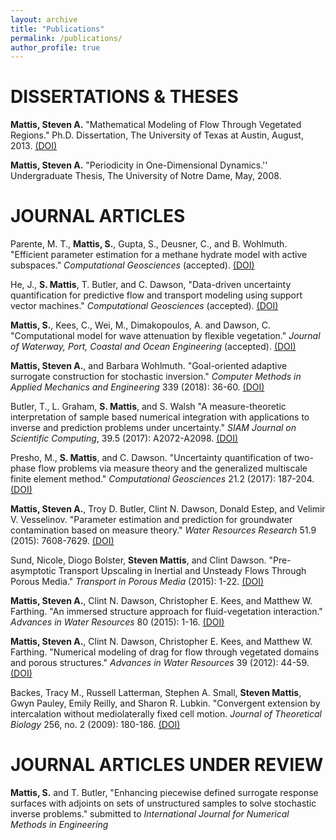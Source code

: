```yaml
---
layout: archive
title: "Publications"
permalink: /publications/
author_profile: true
---
```



DISSERTATIONS & THESES
======
**Mattis, Steven A.** "Mathematical Modeling of Flow Through Vegetated Regions." Ph.D. Dissertation, The University of Texas at Austin, August, 2013. [(<u>DOI</u>)](http://hdl.handle.net/2152/21165)

**Mattis, Steven A.** "Periodicity in One-Dimensional Dynamics.'' Undergraduate Thesis, The University of Notre Dame, May, 2008.

JOURNAL ARTICLES
======
Parente, M. T., **Mattis, S.**, Gupta, S., Deusner, C., and B. Wohlmuth. "Efficient parameter estimation for a methane hydrate model with active subspaces." *Computational Geosciences* (accepted). [(<u>DOI</u>)](https://doi.org/10.1007/s10596-018-9769-x)

He, J., **S. Mattis**, T. Butler, and C. Dawson, "Data-driven uncertainty quantification for predictive flow and transport modeling using support vector machines." *Computational Geosciences* (accepted). [(<u>DOI</u>)](https://doi.org/10.1007/s10596-018-9762-4)

**Mattis, S.**, Kees, C., Wei, M., Dimakopoulos, A. and Dawson, C. "Computational model for wave attenuation by flexible vegetation." *Journal of Waterway, Port, Coastal and Ocean Engineering* (accepted). [(<u>DOI</u>)](https://doi.org/10.1061/(ASCE)WW.1943-5460.0000487)

**Mattis, Steven A.**, and Barbara Wohlmuth. "Goal-oriented adaptive surrogate construction for stochastic inversion." *Computer Methods in Applied Mechanics and Engineering* 339 (2018): 36-60. [(<u>DOI</u>)](https://doi.org/10.1016/j.cma.2018.04.045)

Butler, T., L. Graham, **S. Mattis**, and S. Walsh "A measure-theoretic interpretation of sample based numerical integration with applications to inverse and prediction problems under uncertainty." *SIAM Journal on Scientific Computing*, 39.5 (2017): A2072-A2098. [(<u>DOI</u>)](https://doi.org/10.1137/16M1063289)

Presho, M., **S. Mattis**, and C. Dawson. "Uncertainty quantification of two-phase flow problems via measure theory and the generalized multiscale finite element method." *Computational Geosciences* 21.2 (2017): 187-204. [(<u>DOI</u>)](https://doi.org/10.1007/s10596-016-9603-2)

**Mattis, Steven A.**, Troy D. Butler, Clint N. Dawson, Donald Estep, and Velimir V. Vesselinov.  "Parameter estimation and prediction for groundwater contamination based on measure theory." *Water Resources Research* 51.9 (2015): 7608-7629. [(<u>DOI</u>)](https://doi.org/10.1002/2015WR017295)

Sund, Nicole, Diogo Bolster, **Steven Mattis**, and Clint Dawson. "Pre-asymptotic Transport Upscaling in Inertial and Unsteady Flows Through Porous Media." *Transport in Porous Media* (2015): 1-22. [(<u>DOI</u>)](https://doi.org/10.1007/s11242-015-0526-5)

**Mattis, Steven A.**, Clint N. Dawson, Christopher E. Kees, and Matthew W. Farthing. "An immersed structure approach for fluid-vegetation interaction." *Advances in Water Resources* 80 (2015): 1-16. [(<u>DOI</u>)](https://doi.org/10.1016/j.advwatres.2015.02.014)

**Mattis, Steven A.**, Clint N. Dawson, Christopher E. Kees, and Matthew W. Farthing. "Numerical modeling of drag for flow through vegetated domains and porous structures." *Advances in Water Resources* 39 (2012): 44-59. [(<u>DOI</u>)](https://doi.org/10.1016/j.advwatres.2012.01.002)

Backes, Tracy M., Russell Latterman, Stephen A. Small, **Steven Mattis**, Gwyn Pauley, Emily Reilly, and Sharon R. Lubkin. "Convergent extension by intercalation without mediolaterally fixed cell motion. *Journal of Theoretical Biology* 256, no. 2 (2009): 180-186. [(<u>DOI</u>)](https://doi.org/10.1016/j.jtbi.2008.08.031)

JOURNAL ARTICLES UNDER REVIEW
======
**Mattis, S.** and T. Butler, "Enhancing piecewise defined surrogate response surfaces with adjoints on sets of unstructured samples to solve stochastic inverse problems." submitted to *International Journal for Numerical Methods in Engineering*